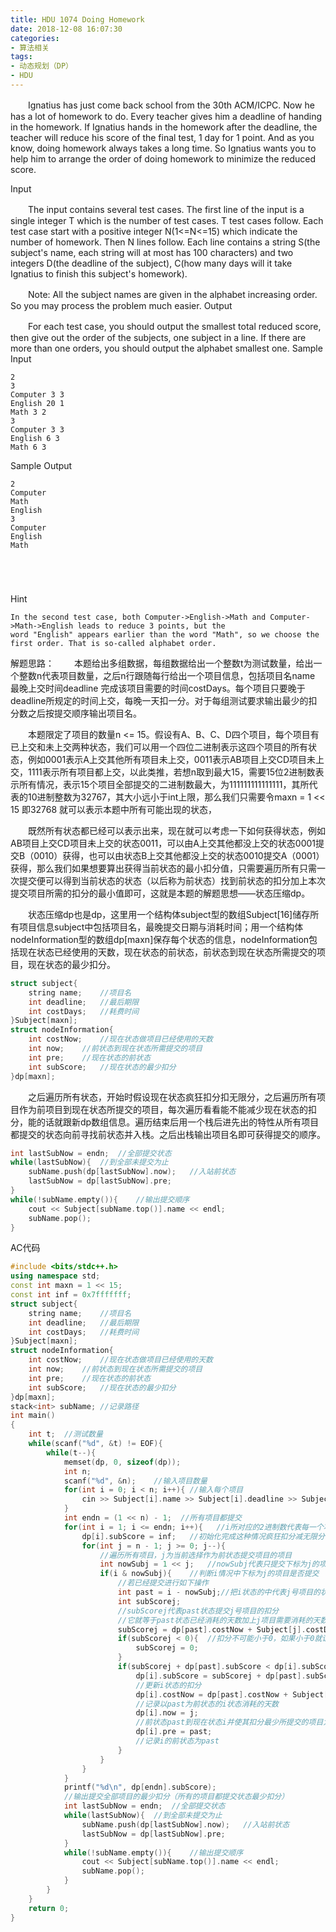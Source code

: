 ```yaml
---
title: HDU 1074 Doing Homework
date: 2018-12-08 16:07:30
categories: 
- 算法相关
tags:
- 动态规划（DP）
- HDU
---
```


　　Ignatius has just come back school from the 30th ACM/ICPC. Now he has a lot of homework to do. Every teacher gives him a deadline of handing in the homework. If Ignatius hands in the homework after the deadline, the teacher will reduce his score of the final test, 1 day for 1 point. And as you know, doing homework always takes a long time. So Ignatius wants you to help him to arrange the order of doing homework to minimize the reduced score.

Input

　　The input contains several test cases. The first line of the input is a single integer T which is the number of test cases. T test cases follow. 
Each test case start with a positive integer N(1<=N<=15) which indicate the number of homework. Then N lines follow. Each line contains a string S(the subject's name, each string will at most has 100 characters) and two integers D(the deadline of the subject), C(how many days will it take Ignatius to finish this subject's homework). 

　　Note: All the subject names are given in the alphabet increasing order. So you may process the problem much easier. 
Output

　　For each test case, you should output the smallest total reduced score, then give out the order of the subjects, one subject in a line. If there are more than one orders, you should output the alphabet smallest one. 
Sample Input

```
2
3
Computer 3 3
English 20 1
Math 3 2
3
Computer 3 3
English 6 3
Math 6 3
```

Sample Output

```
2
Computer
Math
English
3
Computer
English
Math


        
 
```

Hint

```
In the second test case, both Computer->English->Math and Computer->Math->English leads to reduce 3 points, but the 
word "English" appears earlier than the word "Math", so we choose the first order. That is so-called alphabet order.
```

 

解题思路：
　　本题给出多组数据，每组数据给出一个整数t为测试数量，给出一个整数n代表项目数量，之后n行跟随每行给出一个项目信息，包括项目名name 最晚上交时间deadline 完成该项目需要的时间costDays。每个项目只要晚于deadline所规定的时间上交，每晚一天扣一分。对于每组测试要求输出最少的扣分数之后按提交顺序输出项目名。

　　本题限定了项目的数量n <= 15。假设有A、B、C、D四个项目，每个项目有已上交和未上交两种状态，我们可以用一个四位二进制表示这四个项目的所有状态，例如0001表示A上交其他所有项目未上交，0011表示AB项目上交CD项目未上交，1111表示所有项目都上交，以此类推，若想n取到最大15，需要15位2进制数表示所有情况，表示15个项目全部提交的二进制数最大，为111111111111111，其所代表的10进制整数为32767，其大小远小于int上限，那么我们只需要令maxn = 1 << 15 即32768 就可以表示本题中所有可能出现的状态，

　　既然所有状态都已经可以表示出来，现在就可以考虑一下如何获得状态，例如AB项目上交CD项目未上交的状态0011，可以由A上交其他都没上交的状态0001提交B（0010）获得，也可以由状态B上交其他都没上交的状态0010提交A（0001）获得，那么我们如果想要算出获得当前状态的最小扣分值，只需要遍历所有只需一次提交便可以得到当前状态的状态（以后称为前状态）找到前状态的扣分加上本次提交项目所需的扣分的最小值即可，这就是本题的解题思想——状态压缩dp。

　　状态压缩dp也是dp，这里用一个结构体subject型的数组Subject[16]储存所有项目信息subject中包括项目名，最晚提交日期与消耗时间；用一个结构体nodeInformation型的数组dp[maxn]保存每个状态的信息，nodeInformation包括现在状态已经使用的天数，现在状态的前状态，前状态到现在状态所需提交的项目，现在状态的最少扣分。

```c++
struct subject{
    string name;    //项目名
    int deadline;   //最后期限
    int costDays;   //耗费时间
}Subject[maxn];
struct nodeInformation{
    int costNow;    //现在状态做项目已经使用的天数
    int now;    //前状态到现在状态所需提交的项目
    int pre;    //现在状态的前状态
    int subScore;   //现在状态的最少扣分
}dp[maxn];
```

 　　之后遍历所有状态，开始时假设现在状态疯狂扣分扣无限分，之后遍历所有项目作为前项目到现在状态所提交的项目，每次遍历看看能不能减少现在状态的扣分，能的话就跟新dp数组信息。遍历结束后用一个栈后进先出的特性从所有项目都提交的状态向前寻找前状态并入栈。之后出栈输出项目名即可获得提交的顺序。 

```c++
int lastSubNow = endn;  //全部提交状态
while(lastSubNow){  //到全部未提交为止
    subName.push(dp[lastSubNow].now);   //入站前状态
    lastSubNow = dp[lastSubNow].pre;
}
while(!subName.empty()){    //输出提交顺序
    cout << Subject[subName.top()].name << endl;
    subName.pop();
}
```

 AC代码 

```c++
#include <bits/stdc++.h>
using namespace std;
const int maxn = 1 << 15;
const int inf = 0x7fffffff;
struct subject{
    string name;    //项目名
    int deadline;   //最后期限
    int costDays;   //耗费时间
}Subject[maxn];
struct nodeInformation{
    int costNow;    //现在状态做项目已经使用的天数
    int now;    //前状态到现在状态所需提交的项目
    int pre;    //现在状态的前状态
    int subScore;   //现在状态的最少扣分
}dp[maxn];
stack<int> subName; //记录路径
int main()
{
    int t;  //测试数量
    while(scanf("%d", &t) != EOF){
        while(t--){
            memset(dp, 0, sizeof(dp));
            int n;
            scanf("%d", &n);    //输入项目数量
            for(int i = 0; i < n; i++){ //输入每个项目
                cin >> Subject[i].name >> Subject[i].deadline >> Subject[i].costDays;
            }
            int endn = (1 << n) - 1;  //所有项目都提交
            for(int i = 1; i <= endn; i++){   //i所对应的2进制数代表每一个项目的完成情况，即i对应的二进制就是当前状态
                dp[i].subScore = inf;   //初始化完成这种情况疯狂扣分减无限分
                for(int j = n - 1; j >= 0; j--){
                    //遍历所有项目，j为当前选择作为前状态提交项目的项目
                    int nowSubj = 1 << j;   //nowSubj代表只提交下标为j的项目的状态
                    if(i & nowSubj){    //判断i情况中下标为j的项目是否提交
                        //若已经提交进行如下操作
                        int past = i - nowSubj;//把i状态的中代表j号项目的状态改为没有提交，就可以获得i状态提交j的前状态past
                        int subScorej;
                        //subScorej代表past状态提交j号项目的扣分
                        //它就等于past状态已经消耗的天数加上j项目需要消耗的天数减去j号项目的要求的最晚提交日期。
                        subScorej = dp[past].costNow + Subject[j].costDays - Subject[j].deadline;
                        if(subScorej < 0){  //扣分不可能小于0，如果小于0就证明时间充足，扣分为0
                            subScorej = 0;
                        }
                        if(subScorej + dp[past].subScore < dp[i].subScore){ //如果从past状态到现在状态可以使i状态当前的扣分减小
                            dp[i].subScore = subScorej + dp[past].subScore;
                            //更新i状态的扣分
                            dp[i].costNow = dp[past].costNow + Subject[j].costDays;
                            //记录以past为前状态的i状态消耗的天数
                            dp[i].now = j;
                            //前状态past到现在状态i并使其扣分最少所提交的项目为j项目
                            dp[i].pre = past;
                            //记录i的前状态为past
                        }
                    }
                }
            }
            printf("%d\n", dp[endn].subScore);
            //输出提交全部项目的最少扣分（所有的项目都提交状态最少扣分）
            int lastSubNow = endn;  //全部提交状态
            while(lastSubNow){  //到全部未提交为止
                subName.push(dp[lastSubNow].now);   //入站前状态
                lastSubNow = dp[lastSubNow].pre;
            }
            while(!subName.empty()){    //输出提交顺序
                cout << Subject[subName.top()].name << endl;
                subName.pop();
            }
        }
    }
    return 0;
}
```

